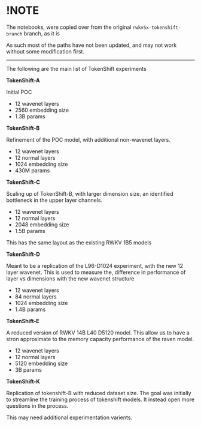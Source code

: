 # !NOTE

The notebooks, were copied over from the original `rwkv5x-tokenshift-branch` branch, as it is

As such most of the paths have not been updated, and may not work without some modification first.

---

The following are the main list of TokenShift experiments

**TokenShift-A**

Initial POC
- 12 wavenet layers
- 2560 embedding size
- 1.3B params

**TokenShift-B**

Refinement of the POC model, with additional non-wavenet layers.
- 12 wavenet layers
- 12 normal layers
- 1024 embedding size
- 430M params

**TokenShift-C**

Scaling up of TokenShift-B, with larger dimension size, an identified bottleneck in the upper layer channels.
- 12 wavenet layers
- 12 normal layers
- 2048 embedding size
- 1.5B params

This has the same layout as the existing RWKV 1B5 models

**TokenShift-D**

Meant to be a replication of the L96-D1024 experiment, with the new 12 layer wavenet. This is used to measure the, difference in performance of layer vs dimensions with the new wavenet structure

- 12 wavenet layers
- 84 normal layers
- 1024 embedding size
- 1.4B params

**TokenShift-E**

A reduced version of RWKV 14B L40 D5120 model. This allow us to have a stron approximate to the memory capacity performance of the raven model.

- 12 wavenet layers
- 12 normal layers
- 5120 embedding size
- 3B params

**TokenShift-K**

Replication of tokenshift-B with reduced dataset size. The goal was initially to streamline the training process of tokenshift models.
It instead open more questions in the process.

This may need additional experimentation varients.
